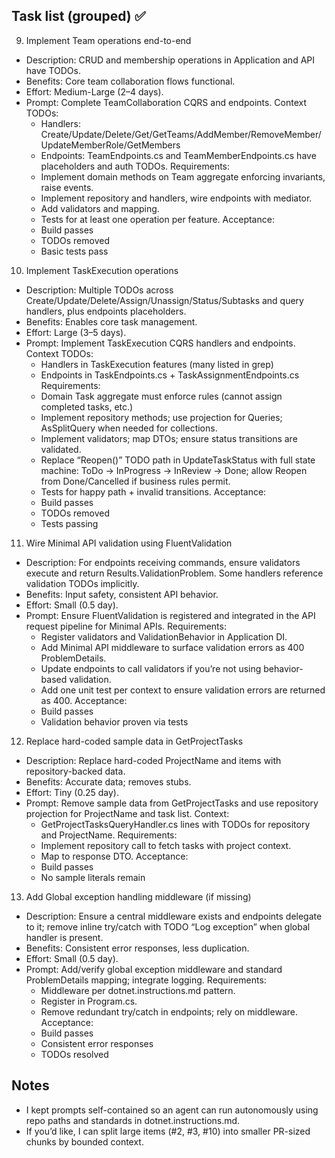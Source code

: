 ## Task list (grouped) ✅


9) Implement Team operations end-to-end
- Description: CRUD and membership operations in Application and API have TODOs.
- Benefits: Core team collaboration flows functional.
- Effort: Medium-Large (2–4 days).
- Prompt:
  Complete TeamCollaboration CQRS and endpoints.
  Context TODOs:
  - Handlers: Create/Update/Delete/Get/GetTeams/AddMember/RemoveMember/UpdateMemberRole/GetMembers
  - Endpoints: TeamEndpoints.cs and TeamMemberEndpoints.cs have placeholders and auth TODOs.
  Requirements:
  - Implement domain methods on Team aggregate enforcing invariants, raise events.
  - Implement repository and handlers, wire endpoints with mediator.
  - Add validators and mapping.
  - Tests for at least one operation per feature.
  Acceptance:
  - Build passes
  - TODOs removed
  - Basic tests pass

10) Implement TaskExecution operations
- Description: Multiple TODOs across Create/Update/Delete/Assign/Unassign/Status/Subtasks and query handlers, plus endpoints placeholders.
- Benefits: Enables core task management.
- Effort: Large (3–5 days).
- Prompt:
  Implement TaskExecution CQRS handlers and endpoints.
  Context TODOs:
  - Handlers in TaskExecution features (many listed in grep)
  - Endpoints in TaskEndpoints.cs + TaskAssignmentEndpoints.cs
  Requirements:
  - Domain Task aggregate must enforce rules (cannot assign completed tasks, etc.)
  - Implement repository methods; use projection for Queries; AsSplitQuery when needed for collections.
  - Implement validators; map DTOs; ensure status transitions are validated.
  - Replace “Reopen()” TODO path in UpdateTaskStatus with full state machine: ToDo -> InProgress -> InReview -> Done; allow Reopen from Done/Cancelled if business rules permit.
  - Tests for happy path + invalid transitions.
  Acceptance:
  - Build passes
  - TODOs removed
  - Tests passing

11) Wire Minimal API validation using FluentValidation
- Description: For endpoints receiving commands, ensure validators execute and return Results.ValidationProblem. Some handlers reference validation TODOs implicitly.
- Benefits: Input safety, consistent API behavior.
- Effort: Small (0.5 day).
- Prompt:
  Ensure FluentValidation is registered and integrated in the API request pipeline for Minimal APIs.
  Requirements:
  - Register validators and ValidationBehavior in Application DI.
  - Add Minimal API middleware to surface validation errors as 400 ProblemDetails.
  - Update endpoints to call validators if you’re not using behavior-based validation.
  - Add one unit test per context to ensure validation errors are returned as 400.
  Acceptance:
  - Build passes
  - Validation behavior proven via tests

12) Replace hard-coded sample data in GetProjectTasks
- Description: Replace hard-coded ProjectName and items with repository-backed data.
- Benefits: Accurate data; removes stubs.
- Effort: Tiny (0.25 day).
- Prompt:
  Remove sample data from GetProjectTasks and use repository projection for ProjectName and task list.
  Context:
  - GetProjectTasksQueryHandler.cs lines with TODOs for repository and ProjectName.
  Requirements:
  - Implement repository call to fetch tasks with project context.
  - Map to response DTO.
  Acceptance:
  - Build passes
  - No sample literals remain

13) Add Global exception handling middleware (if missing)
- Description: Ensure a central middleware exists and endpoints delegate to it; remove inline try/catch with TODO “Log exception” when global handler is present.
- Benefits: Consistent error responses, less duplication.
- Effort: Small (0.5 day).
- Prompt:
  Add/verify global exception middleware and standard ProblemDetails mapping; integrate logging.
  Requirements:
  - Middleware per dotnet.instructions.md pattern.
  - Register in Program.cs.
  - Remove redundant try/catch in endpoints; rely on middleware.
  Acceptance:
  - Build passes
  - Consistent error responses
  - TODOs resolved

## Notes
- I kept prompts self-contained so an agent can run autonomously using repo paths and standards in dotnet.instructions.md.
- If you’d like, I can split large items (#2, #3, #10) into smaller PR-sized chunks by bounded context.